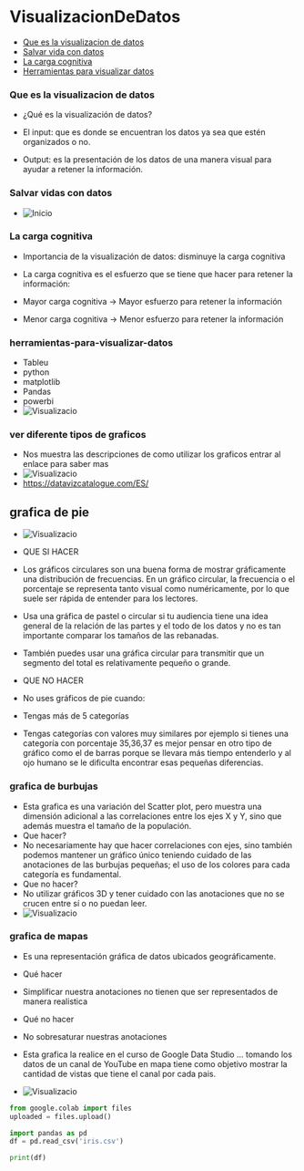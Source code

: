 # VisualizacionDeDatos
- [Que es la visualizacion de datos](#Que-es-la-visualizacion-de-datos)
- [Salvar vida con datos](#Salvar-vidas-con-datos)
- [La carga cognitiva](#la-carga-cognitiva)
- [Herramientas para visualizar datos](#herramientas-para-visualizar-datos)
### Que es la visualizacion de datos
- ¿Qué es la visualización de datos?

- El input: que es donde se encuentran los datos ya sea que estén organizados o no.
- Output: es la presentación de los datos de una manera visual para ayudar a retener la información.

### Salvar vidas con datos
- ![Inicio](/src/visualizacionData.webp)

### La carga cognitiva
- Importancia de la visualización de datos: disminuye la carga cognitiva

- La carga cognitiva es el esfuerzo que se tiene que hacer para retener la información:

- Mayor carga cognitiva → Mayor esfuerzo para retener la información

- Menor carga cognitiva → Menor esfuerzo para retener la información

### herramientas-para-visualizar-datos
- Tableu
- python
- matplotlib
- Pandas
- powerbi
- ![Visualizacio ](/src/visualizaciones.jpg)

### ver diferente tipos de graficos
- Nos muestra las descripciones de como utilizar los graficos entrar al enlace para saber mas 
- ![Visualizacio ](/src/tipodegrafico.png)
- https://datavizcatalogue.com/ES/
## grafica de pie
- ![Visualizacio ](/src/PIE.webp)
- QUE SI HACER
- Los gráficos circulares son una buena forma de mostrar gráficamente una distribución de frecuencias. En un gráfico circular, la frecuencia o el porcentaje se representa tanto visual como numéricamente, por lo que suele ser rápida de entender para los lectores.

- Usa una gráfica de pastel o circular si tu audiencia tiene una idea general de la relación de las partes y el todo de los datos y no es tan importante comparar los tamaños de las rebanadas.

- También puedes usar una gráfica circular para transmitir que un segmento del total es relativamente pequeño o grande.
- QUE NO HACER
- No uses gráficos de pie cuando:
- Tengas más de 5 categorías
- Tengas categorías con valores muy similares por ejemplo si tienes una categoría con porcentaje 35,36,37 es mejor pensar en otro
tipo de gráfico como el de barras porque se llevara más tiempo entenderlo y al ojo humano se le dificulta encontrar esas pequeñas diferencias.
### grafica de burbujas
- Esta grafica es una variación del Scatter plot, pero muestra una dimensión adicional a las correlaciones entre los ejes X y Y, sino que además muestra el tamaño de la populación.
- Que hacer?
- No necesariamente hay que hacer correlaciones con ejes, sino también podemos mantener un gráfico único teniendo cuidado de las anotaciones de las burbujas pequeñas; el uso de los colores para cada categoría es fundamental.
- Que no hacer?
- No utilizar gráficos 3D y tener cuidado con las anotaciones que no se crucen entre sí o no puedan leer.
- ![Visualizacio ](/src/burbujas.webp)

### grafica de mapas
- Es una representación gráfica de datos ubicados geográficamente.

- Qué hacer

- Simplificar nuestra anotaciones
no tienen que ser representados de manera realistica

- Qué no hacer

- No sobresaturar nuestras anotaciones
- Esta grafica la realice en el curso de Google Data Studio … tomando los datos de un canal de YouTube en mapa tiene como objetivo mostrar la cantidad de vistas que tiene el canal por cada pais.
- ![Visualizacio ](/src/mapas.png)
```py
from google.colab import files 
uploaded = files.upload()

import pandas as pd
df = pd.read_csv('iris.csv')

print(df)

```